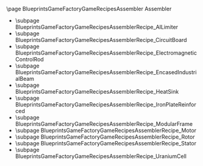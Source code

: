 \page BlueprintsGameFactoryGameRecipesAssembler Assembler
- \subpage BlueprintsGameFactoryGameRecipesAssemblerRecipe_AILimiter
- \subpage BlueprintsGameFactoryGameRecipesAssemblerRecipe_CircuitBoard
- \subpage BlueprintsGameFactoryGameRecipesAssemblerRecipe_ElectromagneticControlRod
- \subpage BlueprintsGameFactoryGameRecipesAssemblerRecipe_EncasedIndustrialBeam
- \subpage BlueprintsGameFactoryGameRecipesAssemblerRecipe_HeatSink
- \subpage BlueprintsGameFactoryGameRecipesAssemblerRecipe_IronPlateReinforced
- \subpage BlueprintsGameFactoryGameRecipesAssemblerRecipe_ModularFrame
- \subpage BlueprintsGameFactoryGameRecipesAssemblerRecipe_Motor
- \subpage BlueprintsGameFactoryGameRecipesAssemblerRecipe_Rotor
- \subpage BlueprintsGameFactoryGameRecipesAssemblerRecipe_Stator
- \subpage BlueprintsGameFactoryGameRecipesAssemblerRecipe_UraniumCell
